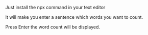 

Just install the npx command in your text editor

It will make you enter a sentence which words you want to count.

Press Enter the word count will be displayed.
